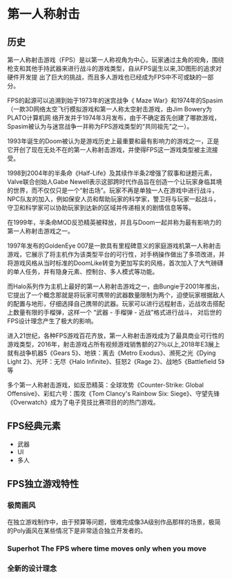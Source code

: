 # 第一人称射击
## 历史
第一人称射击游戏（FPS）是以第一人称视角为中心，玩家通过主角的视角，围绕枪支和其他手持武器来进行战斗的游戏类型，自从FPS诞生以来,3D图形的追求对硬件开发提  出了巨大的挑战，而且多人游戏也已经成为FPS中不可或缺的一部分。<br>

FPS的起源可以追溯到始于1973年的迷宫战争《 Maze War》和1974年的Spasim（一款3D网络太空飞行模拟游戏和第一人称太空射击游戏，由Jim Bowery为 PLATO计算机网 
络开发并于1974年3月发布，由于不确定首先创建了哪款游戏，Spasim被认为与迷宫战争一并称为FPS游戏类型的“共同祖先”之一）。

1993年诞生的Doom被认为是游戏历史上最重要和最有影响力的游戏之一，正是它开创了现在无处不在的第一人称射击游戏，并使得FPS这一游戏类型被主流接受。

1998到2004年的半条命《Half-Life》及其续作半条2增强了叙事和谜题元素，Valve联合创始人Gabe Newell表示这部跨时代作品旨在创造一个让玩家身临其境的世界，而不仅仅只是一个“射击场”。玩家不再是单独一人在游戏中进行战斗，NPC队友的加入，例如保安人员和帮助玩家的科学家，警卫将与玩家一起战斗，守卫和科学家可以协助玩家到达新的区域并传递相关的剧情信息等等。

在1999年，半条命MOD反恐精英被释放，并且与Doom一起并称为最有影响力的第一人称射击游戏之一。

1997年发布的GoldenEye 007是一款具有里程碑意义的家庭游戏机第一人称射击游戏，它展示了将主机作为该类型平台的可行性，对手柄操作做出了多项改进，并将游戏风格从当时标准的DoomLike转变为更加写实的风格，首次加入了大气磅礴的单人任务，并有隐身元素、控制台、多人模式等功能。

而Halo系列作为主机上最好的第一人称射击游戏之一，由Bungie于2001年推出，它提出了一个概念那就是将玩家可携带的武器数量限制为两个，迫使玩家根据敌人的配置与地形，仔细选择自己携带的武器。玩家可以进行远程射击，近战攻击搭配上数量有限的手榴弹，这样一个 “武器 - 手榴弹 - 近战”格式进行战斗， 对后世的FPS设计理念产生了极大的影响。

进入21世纪，各种FPS游戏百花齐放，第一人称射击游戏成为了最具商业可行性的游戏类型，2016年，射击游戏占所有视频游戏销售额的27％以上,2018年E3展上就有战争机器5《Gears 5》、地铁：离去《Metro Exodus》、濒死之光《Dying Light 2》、光环：无尽《Halo Infinite》、狂怒2《Rage 2》、战地5《Battlefield 5》等

多个第一人称射击游戏，如反恐精英：全球攻势《Counter-Strike: Global Offensive》、彩虹六号：围攻《Tom Clancy's Rainbow Six: Siege》、守望先锋《Overwatch》成为了电子竞技比赛项目的的热门游戏。

## FPS经典元素
 * 武器
 * UI
 * 多人
  

## FPS独立游戏特性
### 极简画风
  在独立游戏制作中，由于预算等问题，很难完成像3A级别作品那样的场景，极简的Poly画风在某些情况下是非常适合独立开发者的。
  ### Superhot The FPS where time moves only when you move
### 全新的设计理念
  
### 
